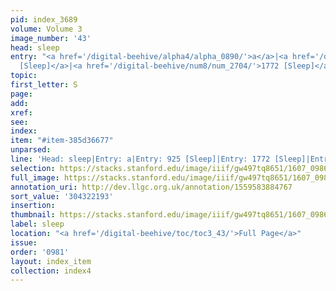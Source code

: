```yaml
---
pid: index_3689
volume: Volume 3
image_number: '43'
head: sleep
entry: "<a href='/digital-beehive/alpha4/alpha_0890/'>a</a>|<a href='/digital-beehive/num4/num_1227/'>925
  [Sleep]</a>|<a href='/digital-beehive/num8/num_2704/'>1772 [Sleep]</a>|4723 [PAGE_MISSING]"
topic:
first_letter: S
page:
add:
xref:
see:
index:
item: "#item-385d36677"
unparsed:
line: 'Head: sleep|Entry: a|Entry: 925 [Sleep]|Entry: 1772 [Sleep]|Entry: 4723 [PAGE_MISSING]|#item-385d36677'
selection: https://stacks.stanford.edu/image/iiif/gw497tq8651/1607_0986/900,2193,682,159/full/0/default.jpg
full_image: https://stacks.stanford.edu/image/iiif/gw497tq8651/1607_0986/full/full/0/default.jpg
annotation_uri: http://dev.llgc.org.uk/annotation/1559583884767
sort_value: '304322193'
insertion:
thumbnail: https://stacks.stanford.edu/image/iiif/gw497tq8651/1607_0986/900,2193,682,159/150,/0/default.jpg
label: sleep
location: "<a href='/digital-beehive/toc/toc3_43/'>Full Page</a>"
issue:
order: '0981'
layout: index_item
collection: index4
---
```

